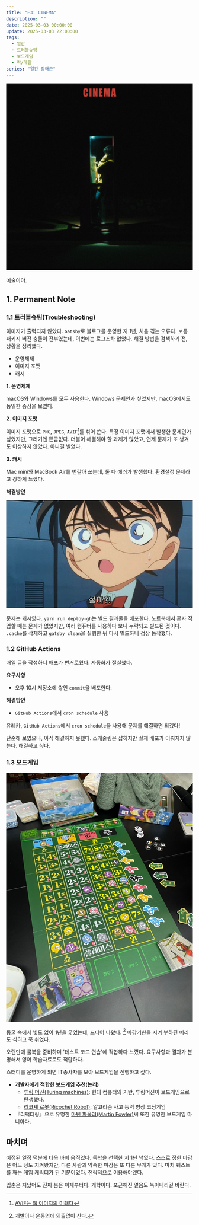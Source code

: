 ```yaml
---
title: "E3: CINEMA"
description: ""
date: 2025-03-03 00:00:00
update: 2025-03-03 22:00:00
tags:
  - 일간
  - 트러블슈팅
  - 보드게임
  - 락/메탈
series: "일간 장태근"
---
```


![찬민 (CHANMIN) 'CINEMA'](20641010.jpg)

예술이야.

## 1. Permanent Note

### 1.1 트러블슈팅(Troubleshooting)

이미지가 출력되지 않았다. `Gatsby`로 블로그를 운영한 지 1년, 처음 겪는 오류다. 보통 패키지 버전 충돌이 전부였는데, 이번에는 로그조차 없었다.
해결 방법을 검색하기 전, 상황을 정리했다.

- 운영체제
- 이미지 포맷
- 캐시

**1. 운영체제**

macOS와 Windows를 모두 사용한다. Windows 문제인가 싶었지만, macOS에서도 동일한 증상을 보였다.

**2. 이미지 포맷**

이미지 포맷으로 `PNG`, `JPEG`, `AVIF`[^1]를 섞어 쓴다. 특정 이미지 포맷에서 발생한 문제인가 싶었지만, 그러기엔 뜬금없다.
더불어 해결해야 할 과제가 많았고, 언제 문제가 또 생겨도 이상하지 않았다. 아니길 빌었다.

**3. 캐시**

Mac mini와 MacBook Air를 번갈아 쓰는데, 둘 다 에러가 발생했다. 환경설정 문제라고 강하게 느꼈다.

**해결방안**

![설마? <출처: 명탐정 코난: 베이커가의 망령>](detective-conan-the-phantom-of-baker-street.jpg)

문제는 캐시였다. `yarn run deploy-gh`는 빌드 결과물을 배포한다. 노트북에서 혼자 작업할 때는 문제가 없었지만, 여러 컴퓨터를 사용하다 보니
누락되고 빌드된 것이다. `.cache`를 삭제하고 `gatsby clean`을 실행한 뒤 다시 빌드하니 정상 동작했다.

### 1.2 GitHub Actions

매일 글을 작성하니 배포가 번거로웠다. 자동화가 절실했다.

**요구사항**

- 오후 10시 저장소에 쌓인 `commit`을 배포한다.

**해결방안**

- `GitHub Actions`에서 `cron schedule` 사용

유레카, `GitHub Actions`에서 `cron schedule`을 사용해 문제를 해결하면 되겠다!

단순해 보였으나, 아직 해결하지 못했다. 스케줄링은 잡히지만 실제 배포가 이뤄지지 않는다. 해결하고 싶다.

### 1.3 보드게임

![레디 셋 뱃(Ready Set Bet) <출처: 장태근블로그>](ready-set-bet.jpeg)

동굴 속에서 빛도 없이 1년을 굶었는데, 드디어 나왔다. [^2] 마감기한을 지켜 부하된 머리도 식히고 푹 쉬었다.

오랜만에 룰북을 준비하며 '테스트 코드 연습'에 적합하다 느꼈다. 요구사항과 결과가 분명해서 영어 학습자료로도 적합하다.

스터디를 운영하게 되면 IT종사자를 모아 보드게임을 진행하고 싶다.

- **개발자에게 적합한 보드게임 추천(논리)**
    - [튜링 머신(Turing machines)](https://boardm.co.kr/front/product/product_detail.php?seq=18603&pinid=): 현대 컴퓨터의 기반,
      튜링머신이 보드게임으로
      탄생했다.
    - [리코셰 로봇(Ricochet Robot)](https://boardm.co.kr/front/product/product_detail.php?seq=12847&pinid=): 알고리즘 사고 능력 향상
      코딩게임
- 『리팩터링』으로 유명한 [마틴 파울러(Martin Fowler)](https://martinfowler.com/tags/board%20games.html)씨 또한 유명한 보드게임 마니아다.

## 마치며

예정된 일정 덕분에 더욱 바삐 움직였다. 독학을 선택한 지 1년 넘었다. 스스로 정한 마감은 어느 정도 지켜왔지만, 다른 사람과 약속한 마감은 또 다른 무게가 있다.
마치 퀘스트를 깨는 게임 캐릭터가 된 기분이었다. 전략적으로 이용해야겠다.

입춘은 지났어도 진짜 봄은 이제부터다. 개학이다. 포근해진 얼음도 녹아내리길 바란다.

[^1]: [AVIF는 웹 이미지의 미래다](https://news.hada.io/topic?id=13927)
[^2]: 개발이나 운동외에 외출없이 산다.
